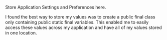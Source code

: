 Store Application Settings and Preferences here.

I found the best way to store my values was to create a public final class only containing public static final variables. This enabled me to easily access these values across my application and have all of my values stored in one location.